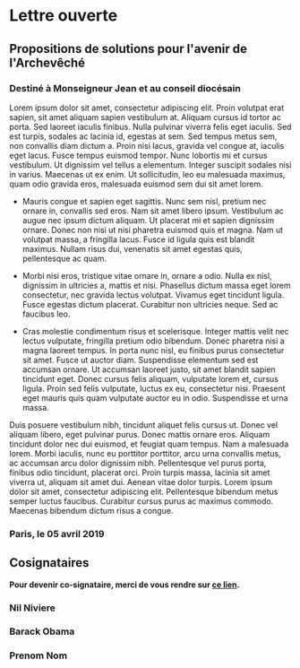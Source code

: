 # Lettre ouverte

## Propositions de solutions pour l'avenir de l'Archevêché


### Destiné à Monseigneur Jean et au conseil diocésain


Lorem ipsum dolor sit amet, consectetur adipiscing elit. Proin volutpat erat sapien, sit amet aliquam sapien vestibulum at. Aliquam cursus id tortor ac porta. Sed laoreet iaculis finibus. Nulla pulvinar viverra felis eget iaculis. Sed est turpis, sodales ac lacinia id, egestas at sem. Sed tempus metus sem, non convallis diam dictum a. Proin nisi lacus, gravida vel congue at, iaculis eget lacus. Fusce tempus euismod tempor. Nunc lobortis mi et cursus vestibulum. Ut dignissim vel tellus a elementum. Integer suscipit sodales nisi in varius. Maecenas ut ex enim. Ut sollicitudin, leo eu malesuada maximus, quam odio gravida eros, malesuada euismod sem dui sit amet lorem.

- Mauris congue et sapien eget sagittis. Nunc sem nisl, pretium nec ornare in, convallis sed eros. Nam sit amet libero ipsum. Vestibulum ac augue nec ipsum dictum aliquam. Ut placerat mi et sapien dignissim ornare. Donec non nisi ut nisi pharetra euismod quis et magna. Nam ut volutpat massa, a fringilla lacus. Fusce id ligula quis est blandit maximus. Nullam risus dui, venenatis sit amet egestas quis, pellentesque ac quam.

- Morbi nisi eros, tristique vitae ornare in, ornare a odio. Nulla ex nisl, dignissim in ultricies a, mattis et nisi. Phasellus dictum massa eget lorem consectetur, nec gravida lectus volutpat. Vivamus eget tincidunt ligula. Fusce egestas dictum placerat. Curabitur non ultricies neque. Sed ac faucibus leo.

- Cras molestie condimentum risus et scelerisque. Integer mattis velit nec lectus vulputate, fringilla pretium odio bibendum. Donec pharetra nisi a magna laoreet tempus. In porta nunc nisl, eu finibus purus consectetur sit amet. Fusce ut auctor diam. Suspendisse elementum sed est accumsan ornare. Ut accumsan laoreet justo, sit amet blandit sapien tincidunt eget. Donec cursus felis aliquam, vulputate lorem et, cursus ligula. Proin sed felis vulputate, luctus ex eu, consectetur nisi. Praesent eget mauris quis quam vulputate auctor eu in odio. Suspendisse et urna massa.

Duis posuere vestibulum nibh, tincidunt aliquet felis cursus ut. Donec vel aliquam libero, eget pulvinar purus. Donec mattis ornare eros. Aliquam tincidunt dolor nec dui euismod, et feugiat quam tempus. Nam a malesuada lorem. Morbi iaculis, nunc eu porttitor porttitor, arcu urna convallis metus, ac accumsan arcu dolor dignissim nibh. Pellentesque vel purus porta, finibus odio tincidunt, placerat orci. Proin turpis massa, lacinia sit amet viverra ut, aliquam sit amet dui. Aenean vitae dolor turpis. Lorem ipsum dolor sit amet, consectetur adipiscing elit. Pellentesque bibendum metus semper luctus faucibus. Curabitur cursus purus ac maximus commodo. Maecenas bibendum dictum risus a congue. 

### Paris, le 05 avril 2019



## Cosignataires


**Pour devenir co-signataire, merci de vous rendre sur [ce lien](https://forms.gle/wStEbEetpCHoVRrp6).**


### Nil Niviere
### Barack Obama
### Prenom Nom


